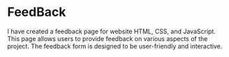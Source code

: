 # FeedBack
I have created a feedback page for website HTML, CSS, and JavaScript. This page allows users to provide feedback on various aspects of the project. The feedback form is designed to be user-friendly and interactive.
